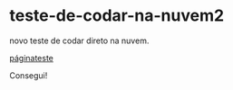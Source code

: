 # teste-de-codar-na-nuvem2
novo teste de codar direto na nuvem.

[páginateste](https://teste-de-codar-na-nuvem2.vercel.app/)

<p>Consegui!</p>

